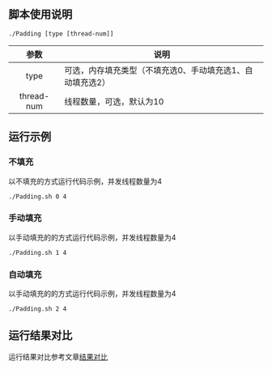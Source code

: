 ## 脚本使用说明

```shell
./Padding [type [thread-num]]
```
|     参数      | 说明                             |
|:-----------:|--------------------------------|
|    type     | 可选，内存填充类型（不填充选0、手动填充选1、自动填充选2） |
| thread-num  | 线程数量，可选，默认为10                  |

## 运行示例

### 不填充

以不填充的方式运行代码示例，并发线程数量为4

```shell
./Padding.sh 0 4
```

### 手动填充

以手动填充的的方式运行代码示例，并发线程数量为4

```shell
./Padding.sh 1 4
```

### 自动填充

以手动填充的的方式运行代码示例，并发线程数量为4

```shell
./Padding.sh 2 4
```

## 运行结果对比

运行结果对比参考文章[结果对比](#运行结果对比)